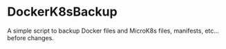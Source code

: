 # DockerK8sBackup
A simple script to backup Docker files and MicroK8s files, manifests, etc... before changes.
